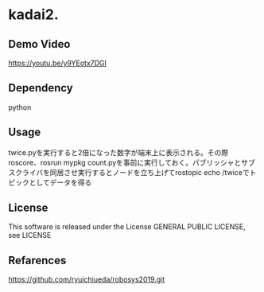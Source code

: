 # kadai2.
## Demo Video
https://youtu.be/y9YEotx7DGI
## Dependency
python
## Usage
twice.pyを実行すると2倍になった数字が端末上に表示される。その際roscore、rosrun mypkg count.pyを事前に実行しておく。パブリッシャとサブスクライバを同居させ実行するとノードを立ち上げてrostopic echo /twiceでトピックとしてデータを得る
## License
This software is released under the License GENERAL PUBLIC LICENSE, see LICENSE
## Refarences
https://github.com/ryuichiueda/robosys2019.git
